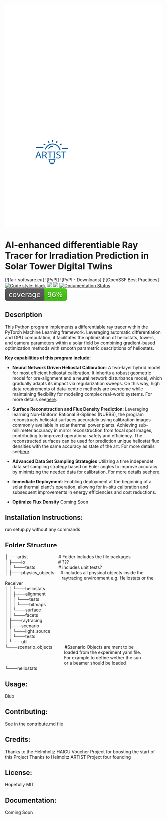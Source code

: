 ![ARTIST Logo](./LOGO.svg)

# AI-enhanced differentiable Ray Tracer for Irradiation Prediction in Solar Tower Digital Twins

[![fair-software.eu]
![PyPI]
![PyPI - Downloads]
[![OpenSSF Best Practices]
[![Code style: black](https://img.shields.io/badge/code%20style-black-000000.svg)](https://github.com/psf/black)
[![](https://img.shields.io/badge/Python-3.6+-blue.svg)](https://www.python.org/downloads/)
[![](https://img.shields.io/badge/Contact-max.pargmann%40dlr.de-orange)](mailto:max.pargmann@dlr.de)
[![Documentation Status](https://readthedocs.org/projects/propulate/badge/?version=latest)](https://propulate.readthedocs.io/en/latest/?badge=latest)
![](./coverage.svg)

## Description

This Python program implements a differentiable ray tracer within the PyTorch Machine Learning framework. Leveraging automatic differentiation and GPU computation, it facilitates the optimization of heliostats, towers, and camera parameters within a solar field by combining gradient-based optimization methods with smooth parametric descriptions of heliostats.

**Key capabilities of this program include:**

- **Neural Network Driven Heliostat Calibration**: A two-layer hybrid model for most efficient heliostat calibration. It inherits a robust geometric model for pre-alignment and a neural network disturbance model, which gradually adapts its impact via regularization sweeps. On this way, high data requirements of data-centric methods are overcome while maintaining flexibility for modeling complex real-world systems. For more details see[here](https://doi.org/10.1016/j.solener.2023.111962).  

- **Surface Reconstruction and Flux Density Prediction**: Leveraging learning Non-Uniform Rational B-Splines (NURBS), the program reconstructs heliostat surfaces accurately using calibration images commonly available in solar thermal power plants. Achieving sub-millimeter accuracy in mirror reconstruction from focal spot images, contributing to improved operational safety and efficiency. The reconstructed surfaces can be used for prediction unique heliostat flux densities with the same accuracy as state of the art. For more details see[here](https://doi.org/10.21203/rs.3.rs-2554998/v1).

- **Advanced Data Set Sampling Strategies** Utilizing a time independet data set sampling strategy based on Euler angles to improve accuracy by minimizing the needed data for calibration. For more details see[here](https://doi.org/10.21203/rs.3.rs-2898838/v1).

- **Immediate Deployment**: Enabling deployment at the beginning of a solar thermal plant's operation, allowing for in-situ calibration and subsequent improvements in energy efficiencies and cost reductions.

- **Optimize Flux Density** Coming Soon


## Installation Instructions: 
run setup.py without any commands

## Folder Structure
├───artist&emsp;&emsp;&emsp;&emsp;&emsp;&emsp;&emsp;# Folder includes the file packages                   \
│   ├───io&nbsp;&nbsp;&emsp;&emsp;&emsp;&emsp;&emsp;&emsp;&emsp;# ???                              \
│   │   └───tests&emsp;&emsp;&emsp;&emsp;&emsp;&nbsp;# includes unit tests?                       \
│   ├───physics_objects&nbsp;&nbsp;&nbsp;&nbsp;&nbsp;# includes all physical objects inside the &nbsp;&nbsp;&nbsp;&nbsp;&nbsp;&nbsp;&nbsp;&nbsp;&nbsp;&nbsp;&nbsp;&nbsp;&nbsp;&nbsp;&nbsp;&nbsp;&nbsp;&nbsp;&nbsp;&nbsp;&nbsp;&nbsp;&nbsp;&nbsp;&nbsp;&nbsp;&nbsp;&nbsp;&nbsp;&nbsp;&nbsp;&nbsp;&nbsp;&nbsp;&nbsp;&nbsp;&nbsp;&nbsp;&nbsp;&nbsp;&nbsp;&nbsp;&nbsp;&nbsp;&nbsp;&nbsp;raytracing environment e.g. Heliostats or the Receiver                 \
│   │   └───heliostats                  \
│   │       ├───alignment               \
│   │       │   └───tests               \
│   │       │       └───bitmaps         \
│   │       └───surface                 \
│   │           └───facets              \
│   ├───raytracing                      \
│   ├───scenario                        \
│   │   └───light_source                \
│   │       └───tests                   \
│   └───util                            \
└───scenario_objects&nbsp;&nbsp;&nbsp;&nbsp;&nbsp;&nbsp;&nbsp;&nbsp;&nbsp;&nbsp;#Szenario Objects are ment to be &nbsp;&nbsp;&nbsp;&nbsp;&nbsp;&nbsp;&nbsp;&nbsp;&nbsp;&nbsp;&nbsp;&nbsp;&nbsp;&nbsp;&nbsp;&nbsp;&nbsp;&nbsp;&nbsp;&nbsp;&nbsp;&nbsp;&nbsp;&nbsp;&nbsp;&nbsp;&nbsp;&nbsp;&nbsp;&nbsp;&nbsp;&nbsp;&nbsp;&nbsp;&nbsp;&nbsp;&nbsp;&nbsp;&nbsp;&nbsp;&nbsp;&nbsp;&nbsp;&nbsp;&nbsp;&nbsp;&nbsp;&nbsp;loaded from the experiment yaml file. &nbsp;&nbsp;&nbsp;&nbsp;&nbsp;&nbsp;&nbsp;&nbsp;&nbsp;&nbsp;&nbsp;&nbsp;&nbsp;&nbsp;&nbsp;&nbsp;&nbsp;&nbsp;&nbsp;&nbsp;&nbsp;&nbsp;&nbsp;&nbsp;&nbsp;&nbsp;&nbsp;&nbsp;&nbsp;&nbsp;&nbsp;&nbsp;&nbsp;&nbsp;&nbsp;&nbsp;&nbsp;&nbsp;&nbsp;&nbsp;&nbsp;&nbsp;&nbsp;&nbsp;&nbsp;&nbsp;&nbsp;&nbsp;For example to define wether the sun &nbsp;&nbsp;&nbsp;&nbsp;&nbsp;&nbsp;&nbsp;&nbsp;&nbsp;&nbsp;&nbsp;&nbsp;&nbsp;&nbsp;&nbsp;&nbsp;&nbsp;&nbsp;&nbsp;&nbsp;&nbsp;&nbsp;&nbsp;&nbsp;&nbsp;&nbsp;&nbsp;&nbsp;&nbsp;&nbsp;&nbsp;&nbsp;&nbsp;&nbsp;&nbsp;&nbsp;&nbsp;&nbsp;&nbsp;&nbsp;&nbsp;&nbsp;&nbsp;&nbsp;&nbsp;&nbsp;&nbsp;&nbsp;or a beamer should be loaded                    \
    └───heliostats                      

## Usage: 
Blub


## Contributing: 
See in the contribute.md file

## Credits: 
Thanks to the Helmholtz HAICU Voucher Project for boosting the start of this Project
Thanks to Helmoltz ARTIST Project four founding

## License: 
Hopefully MIT
## Documentation: 
Coming Soon
